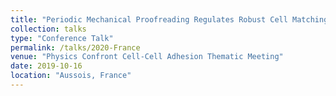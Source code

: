 ```yaml
---
title: "Periodic Mechanical Proofreading Regulates Robust Cell Matching"
collection: talks
type: "Conference Talk"
permalink: /talks/2020-France
venue: "Physics Confront Cell-Cell Adhesion Thematic Meeting"
date: 2019-10-16
location: "Aussois, France"
---
```

